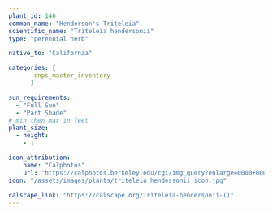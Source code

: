 ```yaml
---
plant_id: 146 
common_name: "Henderson's Triteleia"
scientific_name: "Triteleia hendersonii"
type: "perennial herb"

native_to: "California"

categories: [
       cnps_master_inventory
      ]

sun_requirements:
  - "Full Sun"
  - "Part Shade"
# min then max in feet
plant_size:
  - height: 
    - 1 

icon_attribution: 
    name: "Calphotos"
    url: "https://calphotos.berkeley.edu/cgi/img_query?enlarge=0000+0000+0900+0081"
icon: "/assets/images/plants/triteleia_hendersonii_icon.jpg"
 
calscape_link: "https://calscape.org/Triteleia-hendersonii-()"
---
```









